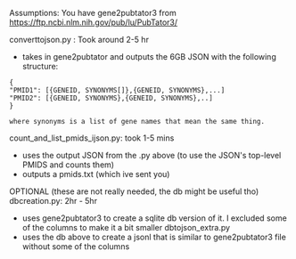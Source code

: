 Assumptions: You have gene2pubtator3 from https://ftp.ncbi.nlm.nih.gov/pub/lu/PubTator3/

converttojson.py : Took around 2-5 hr
- takes in gene2pubtator and outputs the 6GB JSON with the following structure:
```
{
"PMID1": [{GENEID, SYNONYMS[]},{GENEID, SYNONYMS},...]
"PMID2": [{GENEID, SYNONYMS},{GENEID, SYNONYMS},..]
} 

where synonyms is a list of gene names that mean the same thing.
```

count_and_list_pmids_ijson.py: took 1-5 mins
- uses the output JSON from the .py above (to use the JSON's top-level PMIDS and counts them) 
- outputs a pmids.txt (which ive sent you)

OPTIONAL (these are not really needed, the db might be useful tho)
dbcreation.py: 2hr - 5hr
- uses gene2pubtator3 to create a sqlite db version of it. I excluded some of the columns to make it a bit smaller
dbtojson_extra.py
- uses the db above to create a jsonl that is similar to gene2pubtator3 file without some of the columns
